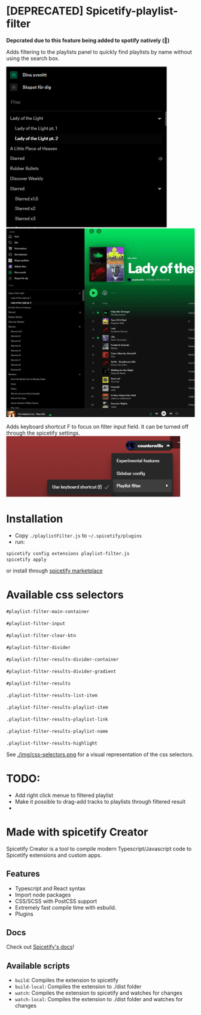 # [DEPRECATED] Spicetify-playlist-filter
**Depcrated due to this feature being added to spotify natively (🎉)**

Adds filtering to the playlists panel to quickly find playlists by name without using the search box. 

![](./img/playlist-filtering.gif)
![](./img/playlist-filtering2.webp)

Adds keyboard shortcut F to focus on filter input field. It can be turned off through the spicetify settings.
![](./img/config.png)

# Installation

- Copy `./playlistFilter.js` to `~/.spicetify/plugins`
- run:

```
spicetify config extensions playlist-filter.js
spicetify apply
```

or install through [spicetify marketplace](https://github.com/CharlieS1103/spicetify-marketplace)

# Available css selectors
```
#playlist-filter-main-container

#playlist-filter-input

#playlist-filter-clear-btn

#playlist-filter-divider

#playlist-filter-results-divider-container

#playlist-filter-results-divider-gradient

#playlist-filter-results

.playlist-filter-results-list-item

.playlist-filter-results-playlist-item

.playlist-filter-results-playlist-link

.playlist-filter-results-playlist-name

.playlist-filter-results-highlight
```
See [./img/css-selectors.png](./img/css-selectors.png) for a visual representation of the css selectors.

# TODO:

- Add right click menue to filtered playlist
- Make it possible to drag-add tracks to playlists through filtered result
-

# Made with spicetify Creator

Spicetify Creator is a tool to compile modern Typescript/Javascript code to Spicetify extensions and custom apps. 

## Features

- Typescript and React syntax
- Import node packages
- CSS/SCSS with PostCSS support
- Extremely fast compile time with esbuild.
- Plugins

## Docs

Check out [Spicetify's docs](https://spicetify.app/docs/development/spicetify-creator/the-basics)!

## Available scripts

- `build`: Compiles the extension to spicetify
- `build-local`: Compiles the extension to ./dist folder
- `watch`: Compiles the extension to spicetify and watches for changes
- `watch-local`: Compiles the extension to ./dist folder and watches for changes

